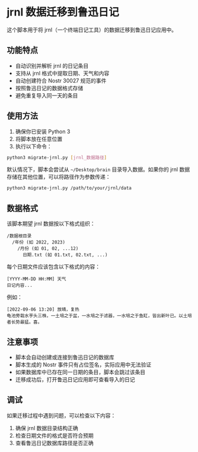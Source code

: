 # jrnl 数据迁移到鲁迅日记

这个脚本用于将 jrnl（一个终端日记工具）的数据迁移到鲁迅日记应用中。

## 功能特点

- 自动识别并解析 jrnl 的日记条目
- 支持从 jrnl 格式中提取日期、天气和内容
- 自动创建符合 Nostr 30027 规范的事件
- 按照鲁迅日记的数据格式存储
- 避免重复导入同一天的条目

## 使用方法

1. 确保你已安装 Python 3
2. 将脚本放在任意位置
3. 执行以下命令：

```bash
python3 migrate-jrnl.py [jrnl_数据路径]
```

默认情况下，脚本会尝试从 `~/Desktop/brain` 目录导入数据。如果你的 jrnl 数据存储在其他位置，可以将路径作为参数传递：

```bash
python3 migrate-jrnl.py /path/to/your/jrnl/data
```

## 数据格式

该脚本期望 jrnl 数据按以下格式组织：

```
/数据根目录
  /年份 (如 2022, 2023)
    /月份 (如 01, 02, ...12)
      日期.txt (如 01.txt, 02.txt, ...)
```

每个日期文件应该包含以下格式的内容：

```
[YYYY-MM-DD HH:MM] 天气
日记内容...
```

例如：

```
[2022-09-06 13:20] 放晴，复热
龟池旁栽水芋头三株，一土培之于盆，一水培之于滤器，一水培之于鱼缸，皆出新叶已。以土培者长势最猛。喜。
```

## 注意事项

- 脚本会自动创建或连接到鲁迅日记的数据库
- 脚本生成的 Nostr 事件只有占位签名，实际应用中无法验证
- 如果数据库中已存在同一日期的条目，脚本会跳过该条目
- 迁移成功后，打开鲁迅日记应用即可查看导入的日记

## 调试

如果迁移过程中遇到问题，可以检查以下内容：

1. 确保 jrnl 数据目录结构正确
2. 检查日期文件的格式是否符合预期
3. 查看鲁迅日记数据库路径是否正确 
